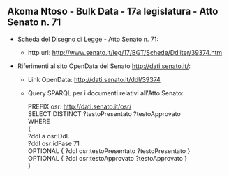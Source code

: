 ## Akoma Ntoso - Bulk Data - 17a legislatura - Atto Senato n. 71 ##

* Scheda del Disegno di Legge - Atto Senato n. 71:
	* http url: http://www.senato.it/leg/17/BGT/Schede/Ddliter/39374.htm

* Riferimenti al sito OpenData del Senato http://dati.senato.it/:
	* Link OpenData: http://dati.senato.it/ddl/39374
	* Query SPARQL per i documenti relativi all'Atto Senato:

        PREFIX osr: <http://dati.senato.it/osr/>  
		SELECT DISTINCT ?testoPresentato ?testoApprovato  
		WHERE  
		{  
		    ?ddl a osr:Ddl.  
		    ?ddl osr:idFase 71 .  
		    OPTIONAL { ?ddl osr:testoPresentato ?testoPresentato }  
		    OPTIONAL { ?ddl osr:testoApprovato ?testoApprovato }  
		}
		